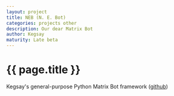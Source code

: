 ```yaml
---
layout: project
title: NEB (N. E. Bot) 
categories: projects other
description: Our dear Matrix Bot
author: Kegsay
maturity: Late beta
---
```


# {{ page.title }}
Kegsay's general-purpose Python Matrix Bot framework ([github](https://github.com/Kegsay/Matrix-NEB))
